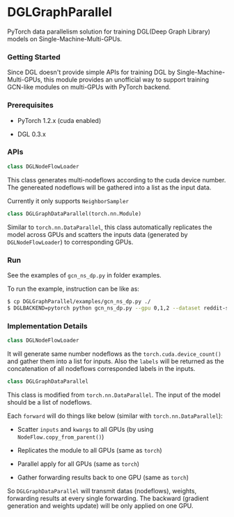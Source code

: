 # DGLGraphParallel

PyTorch data parallelism solution for training DGL(Deep Graph Library) models on Single-Machine-Multi-GPUs.

### Getting Started

Since DGL doesn't provide simple APIs for training DGL by Single-Machine-Multi-GPUs, this module provides an unofficial way to support training GCN-like modules on multi-GPUs with PyTorch backend.

### Prerequisites

* PyTorch 1.2.x (cuda enabled)

* DGL 0.3.x

### APIs

```python
class DGLNodeFlowLoader
```
This class generates multi-nodeflows according to the cuda device number. The genereated nodeflows will be gathered into a list as the input data.

Currently it only supports `NeighborSampler`

```python
class DGLGraphDataParallel(torch.nn.Module)
```
Similar to `torch.nn.DataParallel`, this class automatically replicates the model across GPUs and scatters the inputs data (generated by `DGLNodeFlowLoader`) to corresponding GPUs.

### Run

See the examples of `gcn_ns_dp.py` in folder examples.

To run the example, instruction can be like as:

```sh
$ cp DGLGraphParallel/examples/gcn_ns_dp.py ./
$ DGLBACKEND=pytorch python gcn_ns_dp.py --gpu 0,1,2 --dataset reddit-self-loop --num-neighbors 10 --batch-size 30000 --test-batch-size 30000
```

### Implementation Details

```python
class DGLNodeFlowLoader
```
It will generate same number nodeflows as the `torch.cuda.device_count()` and gather them into a list for inputs. Also the `labels` will be returned as the concatenation of all nodeflows corresponded labels in the inputs.

```python
class DGLGraphDataParallel
```
This class is modified from `torch.nn.DataParallel`. The input of the model should be a list of nodeflows. 

Each `forward` will do things like below (similar with `torch.nn.DataParallel`):

  * Scatter `inputs` and `kwargs` to all GPUs (by using `NodeFlow.copy_from_parent()`)

  * Replicates the module to all GPUs (same as `torch`)

  * Parallel apply for all GPUs (same as `torch`)

  * Gather forwarding results back to one GPU (same as `torch`)

So `DGLGraphDataParallel` will transmit datas (nodeflows), weights, forwarding results at every single forwarding. The backward (gradient generation and weights update) will be only applied on one GPU.